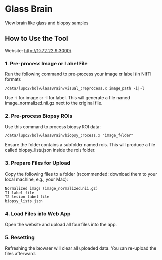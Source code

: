 # Glass Brain
View brain like glass and biopsy samples
## How to Use the Tool
Website: http://10.72.22.9:3000/

### 1. Pre-process Image or Label File
Run the following command to pre-process your image or label (in NIfTI format):
```
/data/lupo2/bol/GlassBrain/visual_preprocess.x image_path -i|-l
```
Use -i for image or -l for label.
This will generate a file named image_normalized.nii.gz next to the original file.

### 2. Pre-process Biopsy ROIs
Use this command to process biopsy ROI data:
```
/data/lupo2/bol/GlassBrain/biopsy_process.x "image_folder"
```
Ensure the folder contains a subfolder named rois.
This will produce a file called biopsy_lists.json inside the rois folder.

### 3. Prepare Files for Upload
Copy the following files to a folder (recommended: download them to your local machine, e.g., your Mac):
```
Normalized image (image_normalized.nii.gz)
T1 label file
T2 lesion label file
biopsy_lists.json
```
### 4. Load Files into Web App
Open the website and upload all four files into the app.
### 5. Resetting
Refreshing the browser will clear all uploaded data. You can re-upload the files afterward.